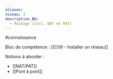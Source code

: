 ```yaml
---
aliases: 
niveau: 3
description_BO:
  - Routage (incl. NAT et PAT)
---
```

#connaissance

Bloc de compétence : [[C09 - Installer un réseau]]

Notions à aborder : 
- [[NAT/PAT]]
- [[Pont à pont]]
